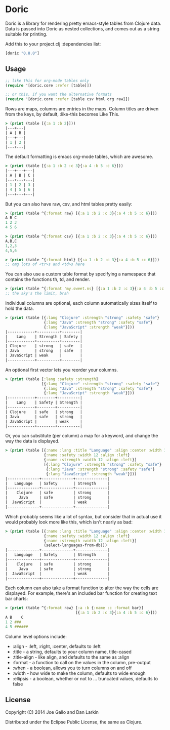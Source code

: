 # Doric

Doric is a library for rendering pretty emacs-style tables from
Clojure data.  Data is passed into Doric as nested collections, and
comes out as a string suitable for printing.

Add this to your project.clj :dependencies list:

```clojure
[doric "0.8.0"]
```

## Usage

```clojure
;; like this for org-mode tables only
(require '[doric.core :refer [table]])

;; or this, if you want the alternative formats
(require '[doric.core :refer [table csv html org raw]])
```

Rows are maps, columns are entries in the maps.  Column titles are
driven from the keys, by default, :like-this becomes Like This.

```clojure
> (print (table [{:a 1 :b 2}]))
|---+---|
| A | B |
|---+---|
| 1 | 2 |
|---+---|
```

The default formatting is emacs org-mode tables, which are awesome.

```clojure
> (print (table [{:a 1 :b 2 :c 3}{:a 4 :b 5 :c 6}]))
|---+---+---|
| A | B | C |
|---+---+---|
| 1 | 2 | 3 |
| 4 | 5 | 6 |
|---+---+---|
```

But you can also have raw, csv, and html tables pretty easily:

```clojure
> (print (table ^{:format raw} [{:a 1 :b 2 :c 3}{:a 4 :b 5 :c 6}]))
A B C
1 2 3
4 5 6

> (print (table ^{:format csv} [{:a 1 :b 2 :c 3}{:a 4 :b 5 :c 6}]))
A,B,C
1,2,3
4,5,6

> (print (table ^{:format html} [{:a 1 :b 2 :c 3}{:a 4 :b 5 :c 6}]))
;; omg lots of <tr>s and <td>s here
```

You can also use a custom table format by specifying a namespace that
contains the functions th, td, and render.

```clojure
> (print (table ^{:format 'my.sweet.ns} [{:a 1 :b 2 :c 3}{:a 4 :b 5 :c 6}]))
;; the sky's the limit, brah
```

Individual columns are optional, each column automatically sizes
itself to hold the data.

```clojure
> (print (table [{:lang "Clojure" :strength "strong" :safety "safe"}
                 {:lang "Java" :strength "strong" :safety "safe"}
                 {:lang "JavaScript" :strength "weak"}]))
|------------+----------+--------|
|    Lang    | Strength | Safety |
|------------+----------+--------|
| Clojure    | strong   | safe   |
| Java       | strong   | safe   |
| JavaScript | weak     |        |
|------------+----------+--------|
```

An optional first vector lets you reorder your columns.

```clojure
> (print (table [:lang :safety :strength]
                [{:lang "Clojure" :strength "strong" :safety "safe"}
                 {:lang "Java" :strength "strong" :safety "safe"}
                 {:lang "JavaScript" :strength "weak"}]))
|------------+--------+----------|
|    Lang    | Safety | Strength |
|------------+--------+----------|
| Clojure    | safe   | strong   |
| Java       | safe   | strong   |
| JavaScript |        | weak     |
|------------+--------+----------|
```

Or, you can substitute (per column) a map for a keyword, and change
the way the data is displayed.

```clojure
> (print (table [{:name :lang :title "Language" :align :center :width 12}
                 {:name :safety :width 12 :align :left}
                 {:name :strength :width 12 :align :left}]
                 [{:lang "Clojure" :strength "strong" :safety "safe"}
                  {:lang "Java" :strength "strong" :safety "safe"}
                  {:lang "JavaScript" :strength "weak"}]))
|--------------+--------------+--------------|
|   Language   | Safety       | Strength     |
|--------------+--------------+--------------|
|    Clojure   | safe         | strong       |
|     Java     | safe         | strong       |
|  JavaScript  |              | weak         |
|--------------+--------------+--------------|
```

Which probably seems like a lot of syntax, but consider that in actual
use it would probably look more like this, which isn't nearly as bad:

```clojure
> (print (table [{:name :lang :title "Language" :align :center :width 12}
                 {:name :safety :width 12 :align :left}
                 {:name :strength :width 12 :align :left}]
                 (select-languages-from-db)))
|--------------+--------------+--------------|
|   Language   | Safety       | Strength     |
|--------------+--------------+--------------|
|    Clojure   | safe         | strong       |
|     Java     | safe         | strong       |
|  JavaScript  |              | weak         |
|--------------+--------------+--------------|
```

Each column can also take a format function to alter the way the cells
are displayed.  For example, there's an included bar function for
creating text bar charts:

```clojure
> (print (table ^{:format raw} [:a :b {:name :c :format bar}]
                               [{:a 1 :b 2 :c 3}{:a 4 :b 5 :c 6}]))
A B    C  
1 2 ###   
4 5 ######
```

Column level options include:

* :align - :left, :right, :center, defaults to :left
* :title - a string, defaults to your column name, title-cased
* :title-align - like align, and defaults to the same as :align
* :format - a function to call on the values in the column, pre-output
* :when - a boolean, allows you to turn columns on and off
* :width - how wide to make the column, defaults to wide enough
* :ellipsis - a boolean, whether or not to ... truncated values, defaults to false

## License

Copyright (C) 2014 Joe Gallo and Dan Larkin

Distributed under the Eclipse Public License, the same as Clojure.
